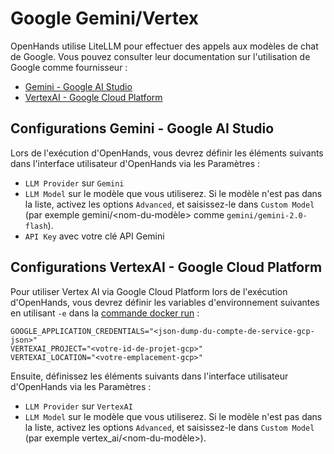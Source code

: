 # Google Gemini/Vertex

OpenHands utilise LiteLLM pour effectuer des appels aux modèles de chat de Google. Vous pouvez consulter leur documentation sur l'utilisation de Google comme fournisseur :

- [Gemini - Google AI Studio](https://docs.litellm.ai/docs/providers/gemini)
- [VertexAI - Google Cloud Platform](https://docs.litellm.ai/docs/providers/vertex)

## Configurations Gemini - Google AI Studio

Lors de l'exécution d'OpenHands, vous devrez définir les éléments suivants dans l'interface utilisateur d'OpenHands via les Paramètres :
- `LLM Provider` sur `Gemini`
- `LLM Model` sur le modèle que vous utiliserez.
Si le modèle n'est pas dans la liste, activez les options `Advanced`, et saisissez-le dans `Custom Model` (par exemple gemini/&lt;nom-du-modèle&gt; comme `gemini/gemini-2.0-flash`).
- `API Key` avec votre clé API Gemini

## Configurations VertexAI - Google Cloud Platform

Pour utiliser Vertex AI via Google Cloud Platform lors de l'exécution d'OpenHands, vous devrez définir les variables d'environnement suivantes en utilisant `-e` dans la [commande docker run](../installation#running-openhands) :

```
GOOGLE_APPLICATION_CREDENTIALS="<json-dump-du-compte-de-service-gcp-json>"
VERTEXAI_PROJECT="<votre-id-de-projet-gcp>"
VERTEXAI_LOCATION="<votre-emplacement-gcp>"
```

Ensuite, définissez les éléments suivants dans l'interface utilisateur d'OpenHands via les Paramètres :
- `LLM Provider` sur `VertexAI`
- `LLM Model` sur le modèle que vous utiliserez.
Si le modèle n'est pas dans la liste, activez les options `Advanced`, et saisissez-le dans `Custom Model` (par exemple vertex_ai/&lt;nom-du-modèle&gt;).
